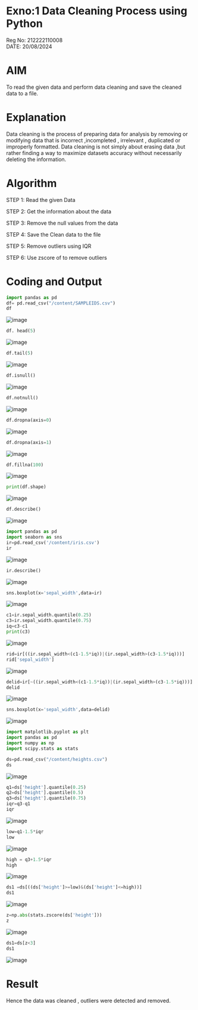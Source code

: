 # Exno:1 Data Cleaning Process using Python 

Reg No: 212222110008    
DATE: 20/08/2024

# AIM
To read the given data and perform data cleaning and save the cleaned data to a file.

# Explanation
Data cleaning is the process of preparing data for analysis by removing or modifying data that is incorrect ,incompleted , irrelevant , duplicated or improperly formatted. Data cleaning is not simply about erasing data ,but rather finding a way to maximize datasets accuracy without necessarily deleting the information.

# Algorithm
STEP 1: Read the given Data

STEP 2: Get the information about the data

STEP 3: Remove the null values from the data

STEP 4: Save the Clean data to the file

STEP 5: Remove outliers using IQR

STEP 6: Use zscore of to remove outliers

# Coding and Output
```py
import pandas as pd
df= pd.read_csv("/content/SAMPLEIDS.csv")
df
```
![image](https://github.com/user-attachments/assets/aa145d57-0ae8-498c-9729-a4bf072f39fe)

```py
df. head(5)
```
![image](https://github.com/user-attachments/assets/71bf4e43-c040-4451-80a4-eb4e8fb7fb1f)

```py
df.tail(5)
```
![image](https://github.com/user-attachments/assets/80d9f593-546e-41c9-9508-aa33c7ff93d4)

```py
df.isnull()
```
![image](https://github.com/user-attachments/assets/c4f51819-30a5-4f7f-9da1-a99dbd0e9cb2)

```py
df.notnull()
```
![image](https://github.com/user-attachments/assets/ec96c7af-6ebe-46c5-b73a-c10962b9214b)

```py
df.dropna(axis=0)
```
![image](https://github.com/user-attachments/assets/4fbe8ccc-9c99-462b-8cfd-6e02517e0748)

```py
df.dropna(axis=1)
```
![image](https://github.com/user-attachments/assets/7149c7e8-730b-41d8-a239-013beae0cff7)
```py
df.fillna(100)
```
![image](https://github.com/user-attachments/assets/567bf650-edf5-465e-9f1c-b666358fa58f)
```py
print(df.shape)
```
![image](https://github.com/user-attachments/assets/e144af6c-19e7-41ab-81bc-9729b48ec36a)
```py
df.describe()
```
![image](https://github.com/user-attachments/assets/69037935-9878-46e3-b556-a6d74c18d6f6)
```py
import pandas as pd
import seaborn as sns
ir=pd.read_csv('/content/iris.csv')
ir
```
![image](https://github.com/user-attachments/assets/2807150d-17ba-45b4-b92c-f922648cc5fa)

```py
ir.describe()
```
![image](https://github.com/user-attachments/assets/5579f7b7-2de8-4128-b3ff-7b2b67ac2355)

```py
sns.boxplot(x='sepal_width',data=ir)
```
![image](https://github.com/user-attachments/assets/e9e258fb-c9af-4a51-bea2-b277842781ee)

```py
c1=ir.sepal_width.quantile(0.25)
c3=ir.sepal_width.quantile(0.75)
iq=c3-c1
print(c3)
```
![image](https://github.com/user-attachments/assets/a8f650fd-af75-46a7-93ae-1445338de182)

```py
rid=ir[((ir.sepal_width<(c1-1.5*iq))|(ir.sepal_width>(c3-1.5*iq)))]
rid['sepal_width']
```
![image](https://github.com/user-attachments/assets/4e787a90-36cb-4993-b316-7a239cd2a4a7)

```py
delid=ir[~((ir.sepal_width<(c1-1.5*iq))|(ir.sepal_width>(c3-1.5*iq)))]
delid
```
![image](https://github.com/user-attachments/assets/dfaa9ac1-1989-47db-a0ca-8972f8e127d9)

```py
sns.boxplot(x='sepal_width',data=delid)
```
![image](https://github.com/user-attachments/assets/97d39152-f4f2-4bd9-a0b1-8abd5266465a)
```py
import matplotlib.pyplot as plt
import pandas as pd
import numpy as np
import scipy.stats as stats

ds=pd.read_csv("/content/heights.csv")
ds
```
![image](https://github.com/user-attachments/assets/d2d6abe7-6645-431f-869a-07b0dd9bd691)
```py
q1=ds['height'].quantile(0.25)
q2=ds['height'].quantile(0.5)
q3=ds['height'].quantile(0.75)
iqr=q3-q1
iqr
```
![image](https://github.com/user-attachments/assets/1bcb4a65-7b00-4ede-89cb-973e4d666ae9)

```py
low=q1-1.5*iqr
low
```
![image](https://github.com/user-attachments/assets/f010745c-9f1a-46ad-99a7-6265cf6259da)
```py
high = q3+1.5*iqr
high
```
![image](https://github.com/user-attachments/assets/77dae2ca-469e-48c0-b596-21a454236804)

```py
ds1 =ds[((ds['height']>=low)&(ds['height']<=high))]
ds1
```
![image](https://github.com/user-attachments/assets/4416e3be-8cd3-42fd-aa6c-f81b5737efae)

```py
z=np.abs(stats.zscore(ds['height']))
z
```
![image](https://github.com/user-attachments/assets/51ac9adf-db51-4cf4-a35b-2914416bf578)


```py
ds1=ds[z<3]
ds1
```
![image](https://github.com/user-attachments/assets/a84811f0-6d62-4c57-9f9a-e129e4e27149)


# Result
Hence the data was cleaned , outliers were detected and removed.

